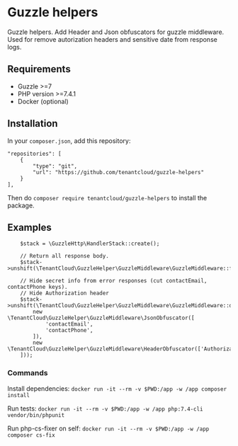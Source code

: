 # Guzzle helpers

Guzzle helpers. Add Header and Json obfuscators for guzzle middleware.
Used for remove autorization headers and sensitive date from response logs.

## Requirements

* Guzzle >=7
* PHP version >=7.4.1
* Docker (optional)

## Installation

In your `composer.json`, add this repository:
```
"repositories": [
    {
        "type": "git",
        "url": "https://github.com/tenantcloud/guzzle-helpers"
    }
],
```
Then do `composer require tenantcloud/guzzle-helpers` to install the package.

## Examples
		$stack = \GuzzleHttp\HandlerStack::create();

		// Return all response body.
		$stack->unshift(\TenantCloud\GuzzleHelper\GuzzleMiddleware\GuzzleMiddleware::fullErrorResponseBody());

		// Hide secret info from error responses (cut contactEmail, contactPhone keys).
		// Hide Authorization header
		$stack->unshift(\TenantCloud\GuzzleHelper\GuzzleMiddleware\GuzzleMiddleware::dumpRequestBody([
			new \TenantCloud\GuzzleHelper\GuzzleMiddleware\JsonObfuscator([
				'contactEmail',
				'contactPhone',
			]),
			new \TenantCloud\GuzzleHelper\GuzzleMiddleware\HeaderObfuscator(['Authorization']),
		]));

### Commands
Install dependencies:
`docker run -it --rm -v $PWD:/app -w /app composer install`

Run tests:
`docker run -it --rm -v $PWD:/app -w /app php:7.4-cli vendor/bin/phpunit`

Run php-cs-fixer on self:
`docker run -it --rm -v $PWD:/app -w /app composer cs-fix`

